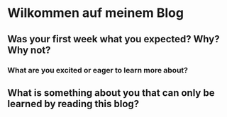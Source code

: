 # Wilkommen auf meinem Blog #

## Was your first week what you expected? Why? Why not? ##



### What are you excited or eager to learn more about? ###



## What is something about you that can only be learned by reading this blog? ##


